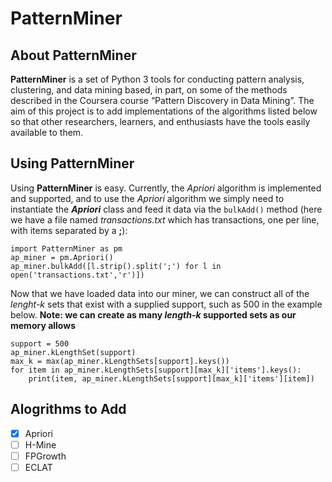 # PatternMiner

## About PatternMiner
**PatternMiner** is a set of Python 3 tools for conducting pattern analysis, clustering, and data mining based, in part, on some of the methods described in the Coursera course “Pattern Discovery in Data Mining”. The aim of this project is to add implementations of the algorithms listed below so that other researchers, learners, and enthusiasts have the tools easily available to them. 

## Using PatternMiner

Using **PatternMiner** is easy.  Currently, the *Apriori* algorithm is implemented and supported, and to use the *Apriori* algorithm we simply need to instantiate the **_Apriori_** class and feed it data via the `bulkAdd()` method (here we have a file named _transactions.txt_ which has transactions, one per line, with items separated by a **;**):

```
import PatternMiner as pm
ap_miner = pm.Apriori()
ap_miner.bulkAdd([l.strip().split(';') for l in open('transactions.txt','r')])
```

Now that we have loaded data into our miner, we can construct all of the _lenght-k_ sets that exist with a supplied support, such as 500 in the example below.  **Note: we can create as many _length-k_ supported sets as our memory allows**

```
support = 500
ap_miner.kLengthSet(support)
max_k = max(ap_miner.kLengthSets[support].keys())
for item in ap_miner.kLengthSets[support][max_k]['items'].keys():
    print(item, ap_miner.kLengthSets[support][max_k]['items'][item])
```



## Alogrithms to Add

- [x] Apriori 
- [ ] H-Mine
- [ ] FPGrowth
- [ ] ECLAT
